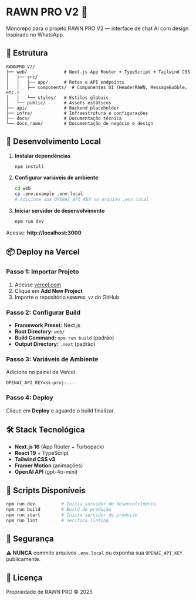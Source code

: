 # RAWN PRO V2 🚀

Monorepo para o projeto RAWN PRO V2 — interface de chat AI com design inspirado no WhatsApp.

## 📁 Estrutura

```
RAWNPRO_V2/
├── web/              # Next.js App Router + TypeScript + Tailwind CSS
│   ├── src/
│   │   ├── app/      # Rotas e API endpoints
│   │   ├── components/  # Componentes UI (HeaderRAWN, MessageBubble, etc.)
│   │   └── styles/   # Estilos globais
│   └── public/       # Assets estáticos
├── api/              # Backend placeholder
├── infra/            # Infraestrutura e configurações
├── docs/             # Documentação técnica
└── docs_rawn/        # Documentação de negócio e design
```

## 🚀 Desenvolvimento Local

1. **Instalar dependências**
   ```bash
   npm install
   ```

2. **Configurar variáveis de ambiente**
   ```bash
   cd web
   cp .env.example .env.local
   # Adicione sua OPENAI_API_KEY no arquivo .env.local
   ```

3. **Iniciar servidor de desenvolvimento**
   ```bash
   npm run dev
   ```

Acesse: **http://localhost:3000**

## 📦 Deploy na Vercel

### Passo 1: Importar Projeto
1. Acesse [vercel.com](https://vercel.com)
2. Clique em **Add New Project**
3. Importe o repositório `RAWNPRO_V2` do GitHub

### Passo 2: Configurar Build
- **Framework Preset:** Next.js
- **Root Directory:** `web/`
- **Build Command:** `npm run build` (padrão)
- **Output Directory:** `.next` (padrão)

### Passo 3: Variáveis de Ambiente
Adicione no painel da Vercel:
```
OPENAI_API_KEY=sk-proj-...
```

### Passo 4: Deploy
Clique em **Deploy** e aguarde o build finalizar.

## 🛠️ Stack Tecnológica

- **Next.js 16** (App Router + Turbopack)
- **React 19** + TypeScript
- **Tailwind CSS v3**
- **Framer Motion** (animações)
- **OpenAI API** (gpt-4o-mini)

## 📝 Scripts Disponíveis

```bash
npm run dev          # Inicia servidor de desenvolvimento
npm run build        # Build de produção
npm run start        # Inicia servidor de produção
npm run lint         # Verifica linting
```

## 🔐 Segurança

⚠️ **NUNCA** commite arquivos `.env.local` ou exponha sua `OPENAI_API_KEY` publicamente.

## 📄 Licença

Propriedade de RAWN PRO © 2025
